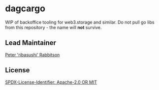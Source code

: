 dagcargo
=======================

WIP of backoffice tooling for web3.storage and similar. Do not pull go libs from
this repository - the name will **not** survive.

## Lead Maintainer
[Peter 'ribasushi' Rabbitson](https://github.com/ribasushi)

## License
[SPDX-License-Identifier: Apache-2.0 OR MIT](LICENSE.md)
